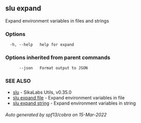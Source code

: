 ## slu expand

Expand environment variables in files and strings

### Options

```
  -h, --help   help for expand
```

### Options inherited from parent commands

```
      --json   Format output to JSON
```

### SEE ALSO

* [slu](slu.md)	 - SikaLabs Utils, v0.35.0
* [slu expand file](slu_expand_file.md)	 - Expand environment variables in file
* [slu expand string](slu_expand_string.md)	 - Expand environment variables in string

###### Auto generated by spf13/cobra on 15-Mar-2022
